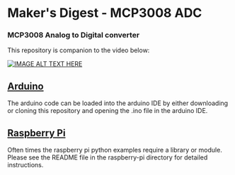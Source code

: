 # Maker's Digest - MCP3008 ADC
### MCP3008 Analog to Digital converter

This repository is companion to the video below:

[![IMAGE ALT TEXT HERE](https://img.youtube.com/vi/eQaBFLbYMNY/0.jpg)](https://www.youtube.com/watch?v=eQaBFLbYMNY)

## [Arduino](/arduino)
The arduino code can be loaded into the arduino IDE by either downloading or cloning this repository and opening the .ino file in the arduino IDE.

## [Raspberry Pi](/raspberry-pi)
Often times the raspberry pi python examples require a library or module. Please see the README file in the raspberry-pi directory for detailed instructions. 
